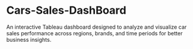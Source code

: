 # Cars-Sales-DashBoard
An interactive Tableau dashboard designed to analyze and visualize car sales performance across regions, brands, and time periods for better business insights.
